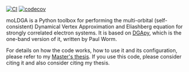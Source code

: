 [![CI](https://github.com/Julpe/moLDGA/actions/workflows/CI.yml/badge.svg)](https://github.com/Julpe/moLDGA/actions/workflows/CI.yml)
[![codecov](https://codecov.io/github/Julpe/moLDGA/graph/badge.svg?token=O1E161NNHP)](https://codecov.io/github/Julpe/moLDGA)

moLDGA is a Python toolbox for performing the multi-orbital (self-consistent) Dynamical Vertex Approximation and Eliashberg
equation for strongly correlated electron systems. It is based on [DGApy](https://github.com/PaulWorm/DGApy), which is the one-band version of it, written by Paul Worm.

For details on how the code works, how to use it and its configuration, please refer to my [Master's thesis](https://github.com/Julpe/MasterThesis/blob/main/main.pdf). If you use this code, please consider citing it and also consider citing my thesis.
